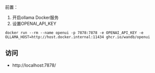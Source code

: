 
前置：
1. 开启ollama Docker服务
2. 设置OPENAI_API_KEY
```
docker run --rm --name openui -p 7878:7878 -e OPENAI_API_KEY -e OLLAMA_HOST=http://host.docker.internal:11434 ghcr.io/wandb/openui
```

## 访问
- http://localhost:7878/

